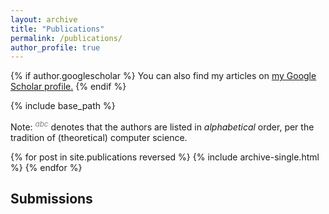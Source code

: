 ```yaml
--- 
layout: archive
title: "Publications"
permalink: /publications/
author_profile: true
---
```


{% if author.googlescholar %}
  You can also find my articles on <u><a href="{{author.googlescholar}}">my Google Scholar profile</a>.</u>
{% endif %}

{% include base_path %}

Note: <sup><span style="color:gray">*abc*</span></sup> denotes that the authors are listed in *alphabetical* order, per the tradition of (theoretical) computer science. 

{% for post in site.publications reversed %}
  {% include archive-single.html %}
{% endfor %}

## Submissions


